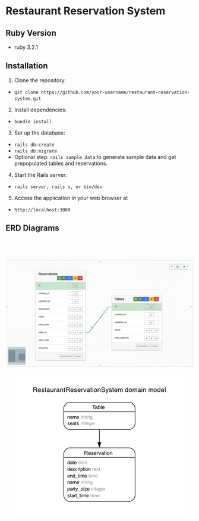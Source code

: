 # Restaurant Reservation System

## Ruby Version
* ruby 3.2.1

## Installation

1. Clone the repository:
* ```git clone https://github.com/your-username/restaurant-reservation-system.git```
  
2. Install dependencies:
* ```bundle install```
  
3. Set up the database:
* ```rails db:create```
* ```rails db:migrate```
* Optional step: ```rails sample_data``` to generate sample data and get prepopulated tables and reservations.
  
4. Start the Rails server:
* ```rails server, rails s, or bin/dev```

5. Access the application in your web browser at
* ```http://localhost:3000```


## ERD Diagrams 
<h1 align="center">
  <br>
    <img src="https://github.com/prettyalana/restaurant-reservation-system/blob/main/detailed_erd.png" alt="ERD Diagram">
    <img src="https://github.com/prettyalana/restaurant-reservation-system/blob/main/erd.png" alt="ERD Diagram">
  <br>
  <br>
</h1>

